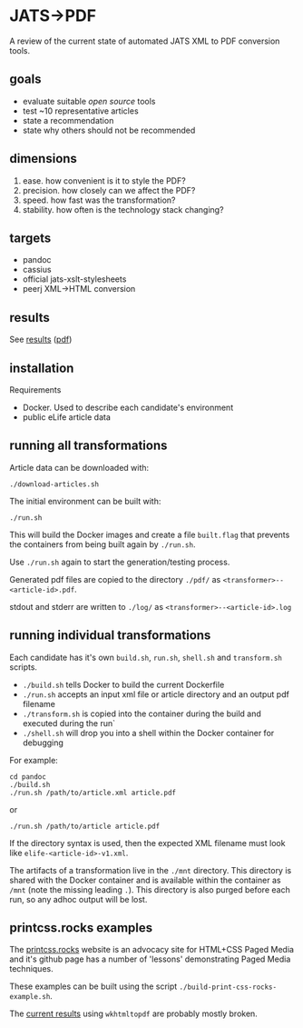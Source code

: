 # JATS->PDF

A review of the current state of automated JATS XML to PDF conversion tools.

## goals

* evaluate suitable *open source* tools
* test ~10 representative articles
* state a recommendation
* state why others should not be recommended

## dimensions

1. ease. how convenient is it to style the PDF?
2. precision. how closely can we affect the PDF?
3. speed. how fast was the transformation?
4. stability. how often is the technology stack changing?

## targets

* pandoc
* cassius
* official jats-xslt-stylesheets
* peerj XML->HTML conversion

## results

See [results](report.md) ([pdf](report.pdf))

## installation

Requirements

* Docker. Used to describe each candidate's environment
* public eLife article data

## running all transformations

Article data can be downloaded with:

    ./download-articles.sh
    
The initial environment can be built with:

    ./run.sh

This will build the Docker images and create a file `built.flag` that prevents the containers from being built again by `./run.sh`.

Use `./run.sh` again to start the generation/testing process.

Generated pdf files are copied to the directory `./pdf/` as `<transformer>--<article-id>.pdf`.

stdout and stderr are written to `./log/` as `<transformer>--<article-id>.log`

## running individual transformations

Each candidate has it's own `build.sh`, `run.sh`, `shell.sh` and `transform.sh` scripts.

* `./build.sh` tells Docker to build the current Dockerfile
* `./run.sh` accepts an input xml file or article directory and an output pdf filename
* `./transform.sh` is copied into the container during the build and executed during the run`
* `./shell.sh` will drop you into a shell within the Docker container for debugging

For example:

    cd pandoc
    ./build.sh
    ./run.sh /path/to/article.xml article.pdf

or

    ./run.sh /path/to/article article.pdf
    
If the directory syntax is used, then the expected XML filename must look like `elife-<article-id>-v1.xml`.

The artifacts of a transformation live in the `./mnt` directory. This directory is shared with the Docker container and 
is available within the container as `/mnt` (note the missing leading `.`). This directory is also purged before each 
run, so any adhoc output will be lost.

## printcss.rocks examples

The [printcss.rocks](https://printcss.rocks) website is an advocacy site for HTML+CSS Paged Media and it's github page 
has a number of 'lessons' demonstrating Paged Media techniques.

These examples can be built using the script `./build-print-css-rocks-example.sh`.

The [current results](./paged-media-pdf) using `wkhtmltopdf` are probably mostly broken.

